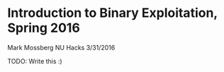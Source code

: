 # Introduction to Binary Exploitation, Spring 2016

Mark Mossberg
NU Hacks
3/31/2016

TODO: Write this :)
